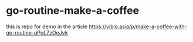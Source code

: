 # go-routine-make-a-coffee
this is repo for demo in the article  https://viblo.asia/p/make-a-coffee-with-go-routine-qPoL7zOeJvk
